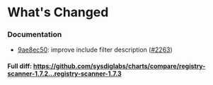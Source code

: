 # What's Changed

### Documentation
- [9ae8ec50](https://github.com/sysdiglabs/charts/commit/9ae8ec50272fef3cac629ef67d1f1977ed8e49d8): improve include filter description ([#2263](https://github.com/sysdiglabs/charts/issues/2263))
#### Full diff: https://github.com/sysdiglabs/charts/compare/registry-scanner-1.7.2...registry-scanner-1.7.3
